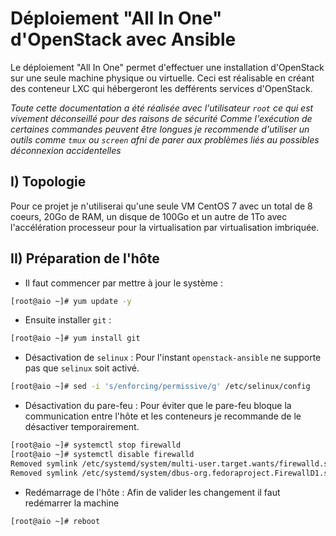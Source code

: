 # Déploiement "All In One" d'OpenStack avec Ansible

Le déploiement "All In One" permet d'effectuer une installation d'OpenStack sur une seule machine physique ou virtuelle. Ceci est réalisable en créant des conteneur LXC qui hébergeront les defférents services d'OpenStack.

_Toute cette documentation a été réalisée avec l'utilisateur `root` ce qui est vivement déconseillé pour des raisons de sécurité_
_Comme l'exécution de certaines commandes peuvent être longues je recommende d'utiliser un outils comme `tmux` ou `screen` afni de parer aux problèmes liés au possibles déconnexion accidentelles_
## I) Topologie

Pour ce projet je n'utiliserai qu'une seule VM CentOS 7 avec un total de 8 coeurs, 20Go de RAM, un disque de 100Go et un autre de 1To avec l'accélération processeur pour la virtualisation par virtualisation imbriquée.

## II) Préparation de l'hôte

* Il faut commencer par mettre à jour le système :

```bash
[root@aio ~]# yum update -y
```

* Ensuite installer `git` :

```bash
[root@aio ~]# yum install git
```

* Désactivation de `selinux` :
Pour l'instant `openstack-ansible` ne supporte pas que `selinux` soit activé.

```bash
[root@aio ~]# sed -i 's/enforcing/permissive/g' /etc/selinux/config
```

* Désactivation du pare-feu :
Pour éviter que le pare-feu bloque la communication entre l'hôte et les conteneurs je recommande de le désactiver temporairement.

```bash
[root@aio ~]# systemctl stop firewalld
[root@aio ~]# systemctl disable firewalld
Removed symlink /etc/systemd/system/multi-user.target.wants/firewalld.service.
Removed symlink /etc/systemd/system/dbus-org.fedoraproject.FirewallD1.service.
```

* Redémarrage de l'hôte :
Afin de valider les changement il faut redémarrer la machine

```bash
[root@aio ~]# reboot
```

